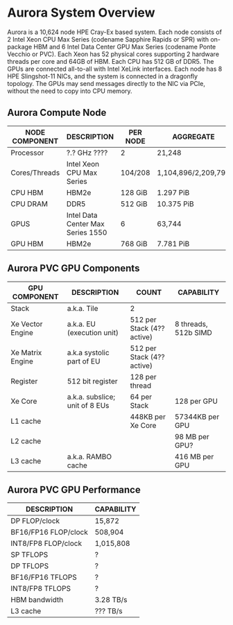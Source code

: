 # Aurora System Overview

Aurora is a 10,624 node HPE Cray-Ex based system. Each node consists of 2 Intel
Xeon CPU Max Series (codename Sapphire Rapids or SPR) with on-package HBM and
6 Intel Data Center GPU Max Series (codename Ponte Vecchio or PVC). Each Xeon
has 52 physical cores supporting 2 hardware threads per core and 64GB of
HBM. Each CPU has 512 GB of DDR5. The GPUs are connected all-to-all with Intel
XeLink interfaces. Each node has 8 HPE Slingshot-11 NICs, and the system is
connected in a dragonfly topology. The GPUs may send messages directly to the
NIC via PCIe, without the need to copy into CPU memory.

## Aurora Compute Node

| NODE COMPONENT | DESCRIPTION                       | PER NODE | AGGREGATE           |
|----------------|-----------------------------------|----------|---------------------|
| Processor      | ?.? GHz ????                      | 2        | 21,248              |
| Cores/Threads  | Intel Xeon CPU Max Series         | 104/208  | 1,104,896/2,209,792 |
| CPU HBM        | HBM2e                             | 128 GiB  | 1.297 PiB           |
| CPU DRAM       | DDR5                              | 512 GiB  | 10.375 PiB          |
| GPUS           | Intel Data Center Max Series 1550 | 6        | 63,744              |
| GPU HBM        | HBM2e                             | 768 GiB  | 7.781 PiB           |

## Aurora PVC GPU Components

| GPU COMPONENT    | DESCRIPTION                    | COUNT                      | CAPABILITY           |
|------------------|--------------------------------|----------------------------|----------------------|
| Stack            | a.k.a. Tile                    | 2                          |                      |
| Xe Vector Engine | a.k.a. EU (execution unit)     | 512 per Stack (4?? active) | 8 threads, 512b SIMD |
| Xe Matrix Engine | a.k.a  systolic part of EU     | 512 per Stack (4?? active) |                      |
| Register         | 512 bit register               | 128 per thread             |                      |
| Xe Core          | a.k.a. subslice; unit of 8 EUs | 64 per Stack               | 128 per GPU          |
| L1 cache         |                                | 448KB per Xe Core          | 57344KB per GPU      |
| L2 cache         |                                |                            | 98 MB per GPU?       |
| L3 cache         | a.k.a. RAMBO cache             |                            | 416 MB per GPU       |

## Aurora PVC GPU Performance

| DESCRIPTION          | CAPABILITY |
|----------------------|------------|
| DP FLOP/clock        | 15,872     |
| BF16/FP16 FLOP/clock | 508,904    |
| INT8/FP8 FLOP/clock  | 1,015,808  |
| SP TFLOPS            | ?          |
| DP TFLOPS            | ?          |
| BF16/FP16 TFLOPS     | ?          |
| INT8/FP8 TFLOPS      | ?          |
| HBM bandwidth        | 3.28 TB/s  |
| L3 cache             | ??? TB/s   |


